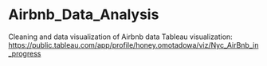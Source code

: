 # Airbnb_Data_Analysis
Cleaning and data visualization of Airbnb data
Tableau visualization: https://public.tableau.com/app/profile/honey.omotadowa/viz/Nyc_AirBnb_in_progress

